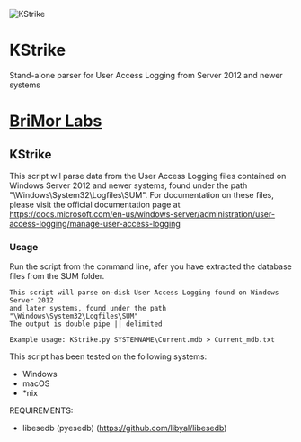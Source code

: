 ![KStrike](https://github.com/brimorlabs/KStrike/blob/[branch]/KStrike.png?raw=true)


# KStrike
Stand-alone parser for User Access Logging from Server 2012 and newer systems

# [BriMor Labs](https://www.brimorlabs.com)

## KStrike

This script wil parse data from the User Access Logging files contained on Windows Server 2012 and newer systems, found under the path "\Windows\System32\Logfiles\SUM". For documentation on these files, please visit the official documentation page at https://docs.microsoft.com/en-us/windows-server/administration/user-access-logging/manage-user-access-logging



### Usage 
Run the script from the command line, afer you have extracted the database files from the SUM folder.

```
This script will parse on-disk User Access Logging found on Windows Server 2012
and later systems, found under the path "\Windows\System32\Logfiles\SUM"
The output is double pipe || delimited

Example usage: KStrike.py SYSTEMNAME\Current.mdb > Current_mdb.txt
```

This script has been tested on the following systems:
- Windows
- macOS
- \*nix

REQUIREMENTS:

- libesedb (pyesedb) (https://github.com/libyal/libesedb)
